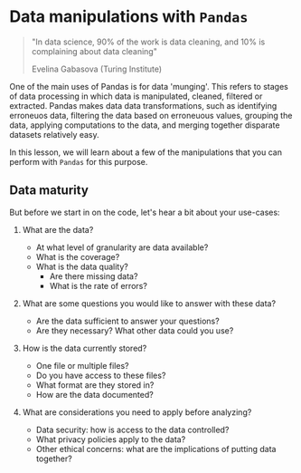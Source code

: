 # Data manipulations with `Pandas`

> "In data science, 90% of the work is data cleaning, and 10% is complaining about data cleaning"
> 
> Evelina Gabasova (Turing Institute)

One of the main uses of Pandas is for data 'munging'. This refers to stages of data processing 
in which data  is manipulated, cleaned, filtered or extracted. Pandas makes data data 
transformations, such  as identifying erroneuos data, filtering the data based on erroneuous 
values, grouping the  data, applying computations to the data, and merging together disparate 
datasets relatively easy. 

In this lesson, we will learn about a few of the manipulations that you can perform with 
`Pandas` for this purpose.

## Data maturity 

But before we start in on the code, let's hear a bit about your use-cases: 

1. What are the data?
    - At what level of granularity are data available? 
    - What is the coverage?
    - What is the data quality? 
        - Are there missing data? 
        - What is the rate of errors?

2. What are some questions you would like to answer with these data?
    - Are the data sufficient to answer your questions?
    - Are they necessary? What other data could you use?
     
3. How is the data currently stored?
    - One file or multiple files? 
    - Do you have access to these files? 
    - What format are they stored in? 
    - How are the data documented? 

4. What are considerations you need to apply before analyzing? 
    - Data security: how is access to the data controlled?
    - What privacy policies apply to the data? 
    - Other ethical concerns: what are the implications of putting data together?